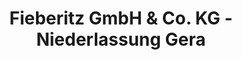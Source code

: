---
title: "Fieberitz GmbH & Co. KG - Niederlassung Gera"
url: /gera/fieberitz-gmbh-und-co-kg-niederlassung-gera/
shop: Baustoffe
---